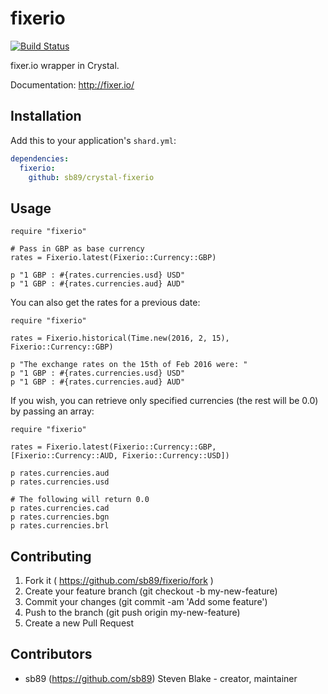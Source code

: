 # fixerio
[![Build Status](https://img.shields.io/travis/sb89/crystal-fixerio/master.svg)](https://travis-ci.org/sb89/crystal-fixerio)

fixer.io wrapper in Crystal.

Documentation: http://fixer.io/

## Installation

Add this to your application's `shard.yml`:

```yaml
dependencies:
  fixerio:
    github: sb89/crystal-fixerio
```

## Usage

```crystal
require "fixerio"

# Pass in GBP as base currency
rates = Fixerio.latest(Fixerio::Currency::GBP)

p "1 GBP : #{rates.currencies.usd} USD"
p "1 GBP : #{rates.currencies.aud} AUD"
```

You can also get the rates for a previous date:
```crystal
require "fixerio"

rates = Fixerio.historical(Time.new(2016, 2, 15), Fixerio::Currency::GBP)

p "The exchange rates on the 15th of Feb 2016 were: "
p "1 GBP : #{rates.currencies.usd} USD"
p "1 GBP : #{rates.currencies.aud} AUD"
```

If you wish, you can retrieve only specified currencies (the rest will be 0.0) by passing an array:

```crystal
require "fixerio"

rates = Fixerio.latest(Fixerio::Currency::GBP, [Fixerio::Currency::AUD, Fixerio::Currency::USD])

p rates.currencies.aud
p rates.currencies.usd

# The following will return 0.0
p rates.currencies.cad
p rates.currencies.bgn
p rates.currencies.brl
```

## Contributing

1. Fork it ( https://github.com/sb89/fixerio/fork )
2. Create your feature branch (git checkout -b my-new-feature)
3. Commit your changes (git commit -am 'Add some feature')
4. Push to the branch (git push origin my-new-feature)
5. Create a new Pull Request

## Contributors

- sb89 (https://github.com/sb89) Steven Blake - creator, maintainer
